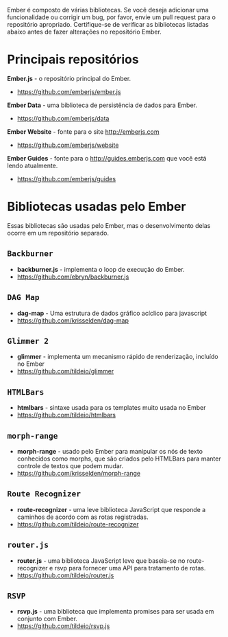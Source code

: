 Ember é composto de várias bibliotecas. Se você deseja adicionar uma funcionalidade ou corrigir um bug, por favor, envie um pull request para o repositório apropriado. Certifique-se de verificar as bibliotecas listadas abaixo antes de fazer alterações no repositório Ember.

# Principais repositórios

**Ember.js** - o repositório principal do Ember.

* <https://github.com/emberjs/ember.js>

**Ember Data** - uma biblioteca de persistência de dados para Ember.

* <https://github.com/emberjs/data>

**Ember Website** - fonte para o site <http://emberjs.com>

* <https://github.com/emberjs/website>

**Ember Guides** - fonte para o <http://guides.emberjs.com> que você está lendo atualmente.

* <https://github.com/emberjs/guides>

# Bibliotecas usadas pelo Ember

Essas bibliotecas são usadas pelo Ember, mas o desenvolvimento delas ocorre em um repositório separado.

## `Backburner`

* **backburner.js** - implementa o loop de execução do Ember.
* <https://github.com/ebryn/backburner.js>

## `DAG Map`

* **dag-map** - Uma estrutura de dados gráfico acíclico para javascript
* <https://github.com/krisselden/dag-map>

## `Glimmer 2`

* **glimmer** - implementa um mecanismo rápido de renderização, incluído no Ember
* <https://github.com/tildeio/glimmer>

## `HTMLBars`

* **htmlbars** - sintaxe usada para os templates muito usada no Ember
* <https://github.com/tildeio/htmlbars>

## `morph-range`

* **morph-range** - usado pelo Ember para manipular os nós de texto conhecidos como morphs, que são criados pelo HTMLBars para manter controle de textos que podem mudar.
* <https://github.com/krisselden/morph-range>

## `Route Recognizer`

* **route-recognizer** - uma leve biblioteca JavaScript que responde a caminhos de acordo com as rotas registradas.
* <https://github.com/tildeio/route-recognizer>

## `router.js`

* **router.js** - uma biblioteca JavaScript leve que baseia-se no route-recognizer e rsvp para fornecer uma API para tratamento de rotas.
* <https://github.com/tildeio/router.js>

## `RSVP`

* **rsvp.js** - uma biblioteca que implementa promises para ser usada em conjunto com Ember.
* <https://github.com/tildeio/rsvp.js>